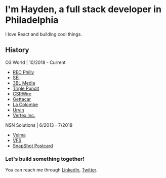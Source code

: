 # I'm Hayden, a full stack developer in Philadelphia
I love React and building cool things.

## History
O3 World | 10/2018 - Current
  - [REC Philly](https://www.recphilly.com)
  - [SEI](https://seic.com/)
  - [3BL Media](https://www.3blmedia.com)
  - [Triple Pundit](https://www.triplepundit.com)
  - [CSRWire](https://www.csrwire.com)
  - [Gettacar](https://www.getta.com)
  - [La Colombe](https://www.lacolombe.com)
  - [Urvin](https://www.urvin.ai)
  - [Vertex Inc.](https://www.vertexinc.com)

NSN Solutions | 6/2013 - 7/2018
  - [Velma](https://www.meetvelma.com)
  - [VFS](https://www.meetvelma.com/products/vfs)
  - [SnapShot Postcard](https://www.snapshotpostcard.com)

### Let's build something together!
You can reach me through [LinkedIn](https://www.linkedin.com/in/hkjb/), [Twitter](https://twitter.com/teevee_boy).
